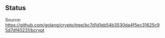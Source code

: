 ## Status

Source: https://github.com/golang/crypto/tree/bc7d1d1eb54b3530da4f5ec31625c95d7df40231/bcrypt
